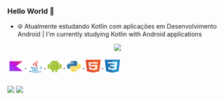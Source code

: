 ### Hello World 👋

- 🌐 Atualmente estudando Kotlin com aplicações em Desenvolvimento Android | I'm currently studying Kotlin with Android applications 
     

<div align="center">
  <a href="https://github.com/znyller">
  <img height="180em" src="https://github-readme-stats.vercel.app/api/top-langs/?username=znyller&layout=compact&langs_count=7&theme=dracula"/>
</div>

  <div style="display: inline_block"><br>
  <img align="center" alt="Nyller-Kotlin" height="30" width="40" src=https://raw.githubusercontent.com/devicons/devicon/master/icons/kotlin/kotlin-original.svg>
  <img align="center" alt="Nyller-Java" height="30" width="40" src=https://raw.githubusercontent.com/devicons/devicon/master/icons/java/java-original.svg>
  <img align="center" alt="Nyller-Android" height="30" width="40" src=https://raw.githubusercontent.com/devicons/devicon/master/icons/android/android-original.svg>
  <img align="center" alt="Nyller-Python" height="30" width="40" src="https://raw.githubusercontent.com/devicons/devicon/master/icons/python/python-original.svg">
  <img align="center" alt="Nyller-HTML" height="30" width="40" src="https://raw.githubusercontent.com/devicons/devicon/master/icons/html5/html5-original.svg">
  <img align="center" alt="Nyller-CSS" height="30" width="40" src="https://raw.githubusercontent.com/devicons/devicon/master/icons/css3/css3-original.svg">
    
</div>

  ##

  <div>
   
  <a href = "mailto:edu.sampaio1777@gmail.com"><img src="https://img.shields.io/badge/-Gmail-%23333?style=for-the-badge&logo=gmail&logoColor=white" target="_blank"></a>
  <a href="https://www.linkedin.com/in/eduardo-sampaio-709557186/" target="_blank"><img src="https://img.shields.io/badge/-LinkedIn-%230077B5?style=for-the-badge&logo=linkedin&logoColor=white" target="_blank"></a> 
    
  </div>
